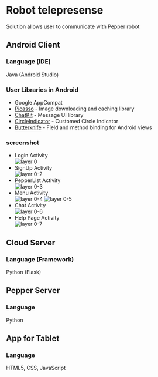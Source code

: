 # Robot telepresense
Solution allows user to communicate with Pepper robot

## Android Client
### Language (IDE)
Java (Android Studio)
### User Libraries in Android
* Google AppCompat
* [Picasso](http://square.github.io/picasso/) - Image downloading and caching library
* [ChatKit](https://github.com/stfalcon-studio/ChatKit) - Message UI library
* [CircleIndicator](https://github.com/ongakuer/CircleIndicator) - Customed Circle Indicator
* [Butterknife](http://jakewharton.github.io/butterknife/) - Field and method binding for Android views
### screenshot 
* Login Activity </br>
![layer 0](https://user-images.githubusercontent.com/34588197/48455926-f571d980-e771-11e8-8846-e57aefce80b2.png)
* SignUp Activity </br>
![layer 0-2](https://user-images.githubusercontent.com/34588197/48455919-f4d94300-e771-11e8-86d8-209dd4fbf73d.png)
* PepperList Activity </br>
![layer 0-3](https://user-images.githubusercontent.com/34588197/48455920-f4d94300-e771-11e8-93b1-007335e23dd3.png)
* Menu Activity </br>
![layer 0-4](https://user-images.githubusercontent.com/34588197/48455921-f4d94300-e771-11e8-9374-7d1accb0fe4b.png)
![layer 0-5](https://user-images.githubusercontent.com/34588197/48455922-f4d94300-e771-11e8-886b-88cf69eb26a2.png)
* Chat Activity </br>
![layer 0-6](https://user-images.githubusercontent.com/34588197/48455923-f571d980-e771-11e8-94de-c69041c13f33.png)
* Help Page Activity </br>
![layer 0-7](https://user-images.githubusercontent.com/34588197/48455925-f571d980-e771-11e8-8582-fcb5d2a62391.png)

## Cloud Server
### Language (Framework)
Python (Flask)

## Pepper Server
### Language
Python

## App for Tablet
### Language
HTML5, CSS, JavaScript


